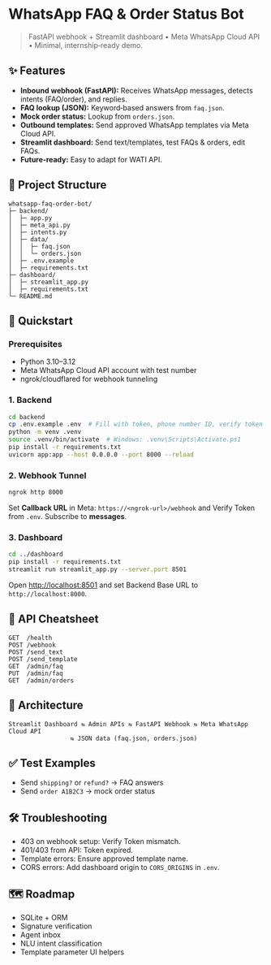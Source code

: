 # WhatsApp FAQ & Order Status Bot

> FastAPI webhook + Streamlit dashboard • Meta WhatsApp Cloud API • Minimal, internship‑ready demo.

## ✨ Features

- **Inbound webhook (FastAPI):** Receives WhatsApp messages, detects intents (FAQ/order), and replies.
- **FAQ lookup (JSON):** Keyword‑based answers from `faq.json`.
- **Mock order status:** Lookup from `orders.json`.
- **Outbound templates:** Send approved WhatsApp templates via Meta Cloud API.
- **Streamlit dashboard:** Send text/templates, test FAQs & orders, edit FAQs.
- **Future‑ready:** Easy to adapt for WATI API.

## 🧱 Project Structure

```
whatsapp-faq-order-bot/
├─ backend/
│  ├─ app.py
│  ├─ meta_api.py
│  ├─ intents.py
│  ├─ data/
│  │  ├─ faq.json
│  │  └─ orders.json
│  ├─ .env.example
│  ├─ requirements.txt
├─ dashboard/
│  ├─ streamlit_app.py
│  ├─ requirements.txt
└─ README.md
```

## 🚀 Quickstart

### Prerequisites

- Python 3.10–3.12
- Meta WhatsApp Cloud API account with test number
- ngrok/cloudflared for webhook tunneling

### 1. Backend

```bash
cd backend
cp .env.example .env  # Fill with token, phone number ID, verify token
python -m venv .venv
source .venv/bin/activate  # Windows: .venv\Scripts\Activate.ps1
pip install -r requirements.txt
uvicorn app:app --host 0.0.0.0 --port 8000 --reload
```

### 2. Webhook Tunnel

```bash
ngrok http 8000
```

Set **Callback URL** in Meta: `https://<ngrok-url>/webhook` and Verify Token from `.env`. Subscribe to **messages**.

### 3. Dashboard

```bash
cd ../dashboard
pip install -r requirements.txt
streamlit run streamlit_app.py --server.port 8501
```

Open [http://localhost:8501](http://localhost:8501) and set Backend Base URL to `http://localhost:8000`.

## 📩 API Cheatsheet

```
GET  /health
POST /webhook
POST /send_text
POST /send_template
GET  /admin/faq
PUT  /admin/faq
GET  /admin/orders
```

## 🧠 Architecture

```
Streamlit Dashboard ⇆ Admin APIs ⇆ FastAPI Webhook ⇆ Meta WhatsApp Cloud API
                 ⇆ JSON data (faq.json, orders.json)
```

## ✅ Test Examples

- Send `shipping?` or `refund?` → FAQ answers
- Send `order A1B2C3` → mock order status

## 🛠 Troubleshooting

- 403 on webhook setup: Verify Token mismatch.
- 401/403 from API: Token expired.
- Template errors: Ensure approved template name.
- CORS errors: Add dashboard origin to `CORS_ORIGINS` in `.env`.

## 🗺 Roadmap

- SQLite + ORM
- Signature verification
- Agent inbox
- NLU intent classification
- Template parameter UI helpers


